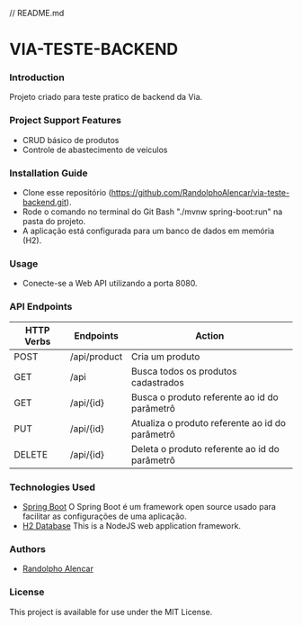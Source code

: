 // README.md
# VIA-TESTE-BACKEND

### Introduction
Projeto criado para teste pratico de backend da Via.


### Project Support Features
* CRUD básico de produtos 
* Controle de abastecimento de veículos


### Installation Guide
* Clone esse repositório (https://github.com/RandolphoAlencar/via-teste-backend.git).
* Rode o comando no terminal do Git Bash  "./mvnw spring-boot:run" na pasta do projeto.
* A aplicação está configurada para um banco de dados em memória (H2).

### Usage

* Conecte-se a Web API utilizando a porta 8080.



### API Endpoints
| HTTP Verbs | Endpoints | Action |
| --- 	| --- | --- |
| POST | /api/product | Cria um produto |
| GET | /api | Busca todos os produtos cadastrados |
| GET | /api/{id} | Busca o produto referente ao id do parâmetrô |
| PUT | /api/{id} | Atualiza o produto referente ao id do parâmetrô |
| DELETE | /api/{id} | Deleta o produto referente ao id do parâmetrô |



### Technologies Used
* [Spring Boot](https://spring.io) O Spring Boot é um framework open source usado para facilitar as configurações de uma aplicação. 
* [H2 Database](https://www.h2database.com/html/main.html) This is a NodeJS web application framework.

### Authors
* [Randolpho Alencar](https://github.com/RandolphoAlencar)


### License
This project is available for use under the MIT License.